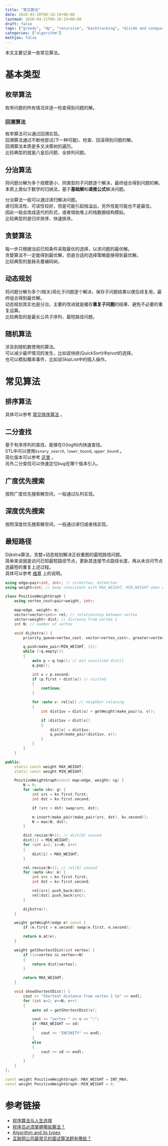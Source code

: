 ```yaml
---
title: "常见算法"
date: 2020-03-20T00:18:19+08:00
lastmod: 2020-04-21T00:18:19+08:00
draft: false
tags: ["greedy", "dp", "recursive", "backtracking", "divide and conquer", "random", "enumeration"]
categories: ["algorithm"]
mathjax: false
---
```


本文主要记录一些常见算法。  
<!--more-->

# 基本类型
## 枚举算法
枚举问题的所有情况并逐一检查得到问题的解。  

### 回溯算法
枚举算法可以通过回溯实现。  
回溯算法通过不断地尝试(下一种可能)、检查、回滚得到问题的解。  
回溯算法本质是多叉决策树的遍历。  
比较典型的就是八皇后问题、全排列问题。  

## 分治算法
将问题分解为多个规模更小、同类型的子问题逐个解决，最终组合得到问题的解。  
本质上类似于数学的归纳法，基于**基础解**和**递推公式**解决问题。  

分治算法一般可以通过递归解决问题。  
递归简洁性、可读性较好，但是可能引起栈溢出，另外性能可能也不是最佳。  
因此一般会改成迭代的形式，或者借助堆上的栈数据结构模拟。  
比较典型的是归并排序、快速排序。  

## 贪婪算法
每一步只根据当前已知条件采取最优的选择，以求问题的最优解。  
贪婪算法不一定能得到最优解，但是合适的选择策略能够得到最优解。  
比较典型的是赫夫曼编码树。  

## 动态规划
将问题分解为多个(相关)简化子问题逐个解决，保存子问题结果以便后续复用，最终组合得到最优解。  
动态规划其实也是分治，主要的改进就是缓存**重复子问题**的结果、避免不必要的重复运算。  
比较典型的是最长公共子序列、最短路径问题。  

## 随机算法
涉及到随机数使用的算法。  
可以减少最坏情况的发生，比如说快排(QuickSort)中pivot的选择。  
也可以模拟概率事件，比如说SkipList中的插入操作。  

# 常见算法

## 排序算法
具体可以参考 [常见排序算法](/post/常见排序算法/) 。  

## 二分查找
基于有序序列的查找，能够在O(logN)内快速查找。  
STL中可以使用`binary_search`, `lower_bound`, `upper_bound` 。  
简化版本可以参考 [这里](https://github.com/edward852/algorithm/tree/master/binary_search) 。  
另外二分查找可以快速定位bug在哪个版本引入。  

## 广度优先搜索
按照广度优先搜索解空间，一般通过队列实现。  

## 深度优先搜索
按照深度优先搜索解空间，一般通过递归或者栈实现。  

## 最短路径
Dijkstra算法，贪婪+动态规划解决正权重图的最短路径问题。  
简单来说就是访问已知最短路径节点，更新其连接节点路径长度，再从未访问节点选最短的重复上述过程。  
具体可以参考 [维基](https://en.wikipedia.org/wiki/Dijkstra%27s_algorithm) 上的说明。  
```cpp
using edge=pair<int, int>; // srcVertex, dstVertex
using weight=int; // keep consistent with MAX_WEIGHT, MIN_WEIGHT when using double

class PositiveWeightGraph {
    using vertex_cost=pair<weight, int>;

    map<edge, weight> m;
    vector<vector<int>> rel; // relationship between vertex
    vector<weight> dist; // distance from vertex 1
    int N; // number of vertex

    void dijkstra() {
        priority_queue<vertex_cost, vector<vertex_cost>, greater<vertex_cost>> q;

        q.push(make_pair(MIN_WEIGHT, 1));
        while (!q.empty())
        {
            auto p = q.top(); // min unvisited dist[]
            q.pop();

            int u = p.second;
            if (p.first > dist[u]) // visited
            {
                continue;
            }

            for (auto v: rel[u]) // neighbor relaxing
            {
                int dist1uv = dist[u] + getWeight(make_pair(u, v));

                if (dist1uv < dist[v])
                {
                    dist[v] = dist1uv;
                    q.push(make_pair(dist1uv, v));
                }
            }
        }
    }

public:
    static const weight MAX_WEIGHT;
    static const weight MIN_WEIGHT;

    PositiveWeightGraph(const map<edge, weight> &g) {
        N = 0;
        for (auto &kv: g) {
            int src = kv.first.first;
            int dst = kv.first.second;

            if (src > dst) swap(src, dst);

            m.insert(make_pair(make_pair(src, dst), kv.second));
            N = max(N, dst);
        }

        dist.resize(N+1); // dist[0] unused
        dist[1] = MIN_WEIGHT;
        for (int i=2; i<=N; i++)
        {
            dist[i] = MAX_WEIGHT;
        }

        rel.resize(N+1); // rel[0] unused
        for (auto &kv: m) {
            int src = kv.first.first;
            int dst = kv.first.second;

            rel[src].push_back(dst);
            rel[dst].push_back(src);
        }

        dijkstra();
    }

    weight getWeight(edge e) const {
        if (e.first > e.second) swap(e.first, e.second);

        return m.at(e);
    }

    weight getShortestDist(int vertex) {
        if (1<=vertex && vertex<=N)
        {
            return dist[vertex];
        }

        return MAX_WEIGHT;
    }

    void showShortestDist() {
        cout << "Shortest distance from vertex 1 to" << endl;
        for (int v=2; v<=N; v++)
        {
            auto sd = getShortestDist(v);

            cout << "vertex " << v << ":";
            if (MAX_WEIGHT == sd)
            {
                cout << "INFINITY" << endl;
            }
            else
            {
                cout << sd << endl;
            }
        }
    }
};

const weight PositiveWeightGraph::MAX_WEIGHT = INT_MAX;
const weight PositiveWeightGraph::MIN_WEIGHT = 0;
```


# 参考链接
- [程序算法与人生选择](https://coolshell.cn/articles/8790.html) 
- [程序员必须掌握哪些算法？](https://www.zhihu.com/question/23148377)
- [Algorithm and its types](https://www.includehelp.com/data-structure-tutorial/algorithm-and-its-types.aspx)
- [互联网公司最常见的面试算法题有哪些？](https://www.zhihu.com/question/24964987)
